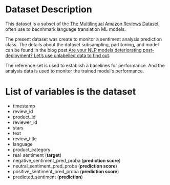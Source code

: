 # Dataset Description
This dataset is a subset of the [The Multilingual Amazon Reviews Dataset](https://huggingface.co/datasets/amazon_reviews_multi) often use to becnhmark language translation ML models.


The present dataset was create to monitor a sentiment analysis prediction class. The details about the dataset subsampling, partitoning, and model can be found in the blog post [Are your NLP models deteriorating post-deployment? Let’s use unlabelled data to find out](https://huggingface.co/blog/santiviquez/performance-estimation-nlp-nannyml).

The reference set is used to establish a baselines for performance. And the analysis data is used to monitor the trained model's performance.

# List of variables is the dataset
* timestamp
* review_id
* product_id
* reviewer_id
* stars
* text
* review_title
* language
* product_category
* real_sentiment (**target**)
* negative_sentiment_pred_proba (**prediction score**)
* neutral_sentiment_pred_proba (**prediction score**)
* positive_sentiment_pred_proba (**prediction score**)
* predicted_sentiment (**prediction**)
